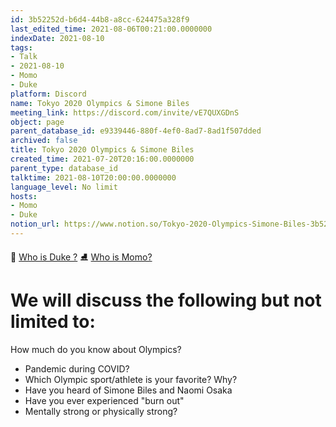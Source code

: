```yaml
---
id: 3b52252d-b6d4-44b8-a8cc-624475a328f9
last_edited_time: 2021-08-06T00:21:00.0000000
indexDate: 2021-08-10
tags:
- Talk
- 2021-08-10
- Momo
- Duke
platform: Discord
name: Tokyo 2020 Olympics & Simone Biles
meeting_link: https://discord.com/invite/vE7QUXGDnS
object: page
parent_database_id: e9339446-880f-4ef0-8ad7-8ad1f507dded
archived: false
title: Tokyo 2020 Olympics & Simone Biles
created_time: 2021-07-20T20:16:00.0000000
parent_type: database_id
talktime: 2021-08-10T20:00:00.0000000
language_level: No limit
hosts:
- Momo
- Duke
notion_url: https://www.notion.so/Tokyo-2020-Olympics-Simone-Biles-3b52252db6d444b8a8cc624475a328f9
---
```



👑   [Who is Duke ?](/e0958ccc596f4efea798c99507f0f16e) 
⛸️  [Who is Momo?](/23f0f26c7f1547c0b08477c0c6f1f461) 

# We will discuss the following but not limited to:
How much do you know about Olympics?
   - Pandemic during COVID?
   - Which Olympic sport/athlete is your favorite? Why?
   - Have you heard of Simone Biles and Naomi Osaka
   - Have you ever experienced "burn out"
   - Mentally strong or physically strong?




